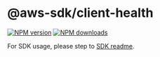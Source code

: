 # @aws-sdk/client-health

[![NPM version](https://img.shields.io/npm/v/@aws-sdk/client-health/rc.svg)](https://www.npmjs.com/package/@aws-sdk/client-health)
[![NPM downloads](https://img.shields.io/npm/dm/@aws-sdk/client-health.svg)](https://www.npmjs.com/package/@aws-sdk/client-health)

For SDK usage, please step to [SDK readme](https://github.com/aws/aws-sdk-js-v3).
